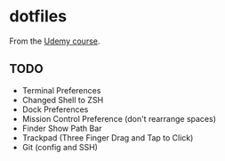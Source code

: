 # dotfiles

From the [Udemy course](http://dotfiles.eieio.xyz).

## TODO
 - Terminal Preferences
 - Changed Shell to ZSH
 - Dock Preferences
 - Mission Control Preference (don't rearrange spaces)
 - Finder Show Path Bar
 - Trackpad (Three Finger Drag and Tap to Click)
 - Git (config and SSH)
